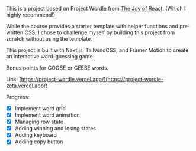 This is a project based on Project Wordle from [The Joy of React](https://www.joyofreact.com/). (Which I highly recommend!)

While the course provides a starter template with helper functions and pre-written CSS, I chose to challenge myself by building this project from scratch without using the template.

This project is built with Next.js, TailwindCSS, and Framer Motion to create an interactive word-guessing game.

Bonus points for GOOSE or GEESE words.

Link: [https://project-wordle.vercel.app/](https://project-wordle-zeta.vercel.app/)

Progress:

- [x] Implement word grid
- [x] Implement word animation
- [x] Managing row state
- [x] Adding winning and losing states
- [x] Adding keyboard
- [x] Adding copy button
